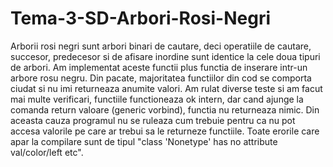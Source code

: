 # Tema-3-SD-Arbori-Rosi-Negri

Arborii rosi negri sunt arbori binari de cautare, deci operatiile de cautare, succesor, predecesor si de afisare inordine sunt identice la cele doua tipuri de arbori. Am implementat aceste functii plus functia de inserare intr-un arbore rosu negru.
Din pacate, majoritatea functiilor din cod se comporta ciudat si nu imi returneaza anumite valori. Am rulat diverse teste si am facut mai multe verificari, functiile functioneaza ok intern, dar cand ajunge la comanda return valoare (generic vorbind), functia nu returneaza nimic. Din aceasta cauza programul nu se ruleaza cum trebuie pentru ca nu pot accesa valorile pe care ar trebui sa le returneze functiile. Toate erorile care apar la compilare sunt de tipul "class 'Nonetype' has no attribute val/color/left etc".
